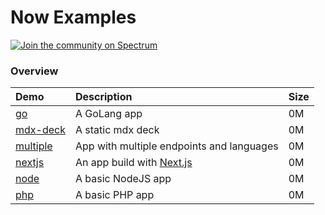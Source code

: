 # Now Examples

[![Join the community on Spectrum](https://withspectrum.github.io/badge/badge.svg)](https://spectrum.chat/zeit)

### Overview

| Demo  | Description | Size |
|:------|:------------|:---- |
| [go](https://go-v2.now.sh) | A GoLang app | 0M |
| [mdx-deck](https://mdx-deck-v2.now.sh) | A static mdx deck | 0M |
| [multiple](https://multiple-v2.now.sh) | App with multiple endpoints and languages | 0M |
| [nextjs](https://nextjs-v2.now.sh) | An app build with [Next.js](https://nextjs.org/) | 0M |
| [node](https://node-v2.now.sh) | A basic NodeJS app | 0M |
| [php](https://php-v2.now.sh) | A basic PHP app | 0M |

